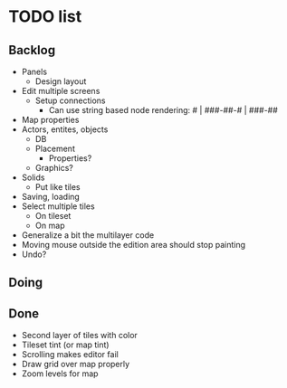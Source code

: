 # TODO list

## Backlog 

- Panels
    - Design layout
- Edit multiple screens
    - Setup connections
        + Can use string based node rendering:
                    #
                    |
                ###-##-#
                  |
                 ###-##
- Map properties
- Actors, entites, objects
    - DB
    - Placement
        - Properties?
    - Graphics?
- Solids
    - Put like tiles
- Saving, loading
- Select multiple tiles
    - On tileset
    - On map
- Generalize a bit the multilayer code
- Moving mouse outside the edition area should stop painting
- Undo?

## Doing


## Done

- Second layer of tiles with color
- Tileset tint (or map tint)
- Scrolling makes editor fail
- Draw grid over map properly
- Zoom levels for map